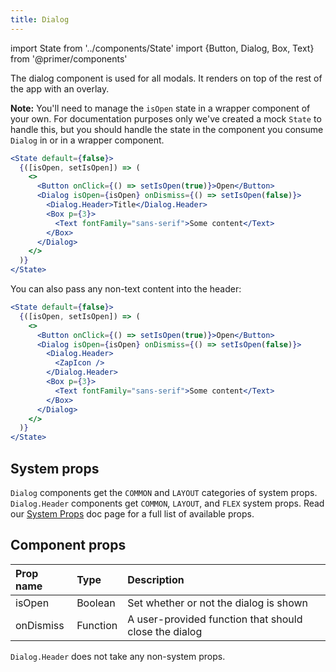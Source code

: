 ```yaml
---
title: Dialog
---
```

import State from '../components/State'
import {Button, Dialog, Box, Text} from '@primer/components'

The dialog component is used for all modals. It renders on top of the rest of the app with an overlay.

**Note:** You'll need to manage the `isOpen` state in a wrapper component of your own. For documentation purposes only we've created a mock `State` to handle this, but you should handle the state in the component you consume `Dialog` in or in a wrapper component.

```jsx live
<State default={false}>
  {([isOpen, setIsOpen]) => (
    <>
      <Button onClick={() => setIsOpen(true)}>Open</Button>
      <Dialog isOpen={isOpen} onDismiss={() => setIsOpen(false)}>
        <Dialog.Header>Title</Dialog.Header>
        <Box p={3}>
          <Text fontFamily="sans-serif">Some content</Text>
        </Box>
      </Dialog>
    </>
  )}
</State>
```

You can also pass any non-text content into the header:

```jsx live
<State default={false}>
  {([isOpen, setIsOpen]) => (
    <>
      <Button onClick={() => setIsOpen(true)}>Open</Button>
      <Dialog isOpen={isOpen} onDismiss={() => setIsOpen(false)}>
        <Dialog.Header>
          <ZapIcon />
        </Dialog.Header>
        <Box p={3}>
          <Text fontFamily="sans-serif">Some content</Text>
        </Box>
      </Dialog>
    </>
  )}
</State>
```

## System props

`Dialog` components get the `COMMON` and `LAYOUT` categories of system props. `Dialog.Header` components get `COMMON`, `LAYOUT`, and `FLEX` system props. Read our [System Props](/system-props) doc page for a full list of available props.

## Component props

| Prop name | Type | Description |
| :- | :- | :- |
| isOpen | Boolean | Set whether or not the dialog is shown |
| onDismiss | Function | A user-provided function that should close the dialog |

`Dialog.Header` does not take any non-system props.
